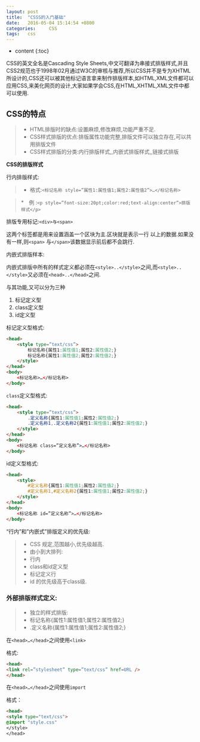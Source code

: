 ```yaml
---
layout: post
title:  "CSSS的入门基础"
date:   2016-05-04 15:14:54 +0800
categories: 	CSS	
tags: 	css
---
```


* content
{:toc}

CSS的英文全名是Cascading Style Sheets,中文可翻译为串接式排版样式,并且CSS2规范也于1998年02月通过W3C的审核与推荐,所以CSS并不是专为XHTML所设计的,CSS还可以被其他标记语言拿来制作排版样本,如HTML,XML文件都可以应用CSS,来美化网页的设计,大家如果学会CSS,在HTML,XHTML,XML文件中都可以使用.





## CSS的特点

>* HTML排版时的缺点:设置麻烦,修改麻烦,功能严重不足.		
>* CSS样式排版的优点:排版属性功能完整,排版文件可以独立存在,可以共用排版文件	
>* CSS样式排版的分类:内行排版样式,,内嵌式排版样式,,链接式排版
		
**CSS的排版样式**

行内排版样式:

>* 格式:`<标记名称 style=”属性1:属性值1;属性2:属性值2”>…</标记名称>`
		
>*　例  :`<p style=”font-size:20pt;color:red;text-align:center”>排版样式</p>`

排版专用标记:`<div>与<span>`

这两个标签都是用来设置涵盖一个区块为主.区块就是表示一行	以上的数据.如果没有一样,则`<span>` 与`</span>`该数据显示前后都不会跳行.

内嵌式排版样本:

内嵌式排版中所有的样式定义都必须在`<style>..</style>`之间,而`<style>..</style>`又必须在`<head>..</head>`之间.
		
与其功能,又可以分为三种

1. 标记定义型
2. class定义型
3. id定义型		
		
标记定义型格式:

```html
<head>
	<style type=”text/css”>
		标记名称{属性1:属性值1;属性2:属性值2;}
		标记名称{属性1:属性值2;属性2:属性值2;}
	</style>
</head>
<body>
	<标记名称>…</标记名称>
</body>
```		
		
`class`定义型格式:

```html
<head>
	<style type=”text/css”>	
		.定义名称{属性1:属性值1;属性2:属性值2;}
		.定义名称1,.定义名称2{属性1:属性值1;属性2:属性值2;}
	</style>
</head>
<body>
	<标记名称 class=”定义名称”>…</标记名称>
</body>		
```
		
id定义型格式:

```html
<head>
	<style>
		#定义名称{属性1:属性值1;属性2:属性值2;}
		#定义名称1,#定义名称2{属性1:属性值1;属性2:属性值2;}
	</style>
</head>
<body>
	<标记名称 id=”定义名称”>…</标记名称>
</body>		
```			
		
“行内”和”内嵌式”排版定义的优先级:

>* CSS	规定,范围越小,优先级越高.
>* 由小到大排列:
>* 行内
>* class和id定义型
>* 标记定义行
>* id 的优先级高于class级.		
		
### 外部排版样式定义:

>* 独立的样式排版:
>* 标记名称{属性1:属性值1;属性2:属性值2;}
>* .定义名称{属性1:属性值1;属性2:属性值2;}		
		
在`<head>…</head>`之间使用`<link>`

格式:

```html
<head>
<link rel=”stylesheet” type=”text/css” href=URL />
</head>
```

在`<head>…</head>`之间使用`import`

格式：

```html
<head>
<style type="text/css">
@import "style.css"
</style>
</head>		
```		
	
		
		
		
		
		
		
		
		